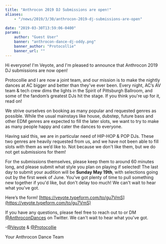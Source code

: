 ```yaml
---
title: "Anthrocon 2019 DJ Submissions are open!"
aliases:
    - "/news/2019/3/30/anthrocon-2019-dj-submissions-are-open"

date: "2019-03-30T13:59:06-0400"
params:
    author: "Guest User"
    banner: "anthrocon-dance-dj-oddy.png"
    banner_author: "Protocollie"
    banner_url: ""
---
```


Hi everyone! I'm Veyote, and I'm pleased to announce that Anthrocon 2019 DJ submissions are now open!

Protocollie and I are now a joint team, and our mission is to make the nightly dances at AC bigger and better than they've ever been. Every night, AC’s AV team & tech crew dims the lights in the Spirit of Pittsburgh Ballroom, and some of the fandom’s greatest DJs hit the stage. If you think you're up for it, read on!

We strive ourselves on booking as many popular and requested genres as possible. While the usual mainstays like house, dubstep, future bass and other EDM genres are expected to fill the later slots, we want to try to make as many people happy and cater the dances to everyone.

Having said this, we are in particular need of HIP-HOP & POP DJs. These two genres are heavily requested from us, and we have not been able to fill slots with them as we’d like to. Not because we don't like them, but we do not get submissions for them!

For the submissions themselves, please keep them to around 60 minutes long, and please submit what style you plan on playing if selected! The last day to submit your audition will be **Sunday May 19th**, with selections going out by the first week of June. You've got plenty of time to pull something new together if you'd like, but don't delay too much! We can't wait to hear what you've got.

Here’s the form! [https://veyote.typeform.com/to/gu7VmS](https://veyote.typeform.com/to/gu7VmS)

If you have any questions, please feel free to reach out to or DM [@AnthroconDances](https://twitter.com/anthrocondances) on Twitter. We can't wait to hear what you've got.

\-[@Veyote](https://twitter.com/veyote) & [@Protocollie](https://twitter.com/protocollie)

Your Anthrocon Dance Team
